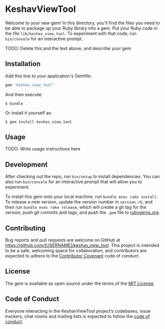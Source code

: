 # KeshavViewTool

Welcome to your new gem! In this directory, you'll find the files you need to be able to package up your Ruby library into a gem. Put your Ruby code in the file `lib/keshav_view_tool`. To experiment with that code, run `bin/console` for an interactive prompt.

TODO: Delete this and the text above, and describe your gem

## Installation

Add this line to your application's Gemfile:

```ruby
gem 'keshav_view_tool'
```

And then execute:

    $ bundle

Or install it yourself as:

    $ gem install keshav_view_tool

## Usage

TODO: Write usage instructions here

## Development

After checking out the repo, run `bin/setup` to install dependencies. You can also run `bin/console` for an interactive prompt that will allow you to experiment.

To install this gem onto your local machine, run `bundle exec rake install`. To release a new version, update the version number in `version.rb`, and then run `bundle exec rake release`, which will create a git tag for the version, push git commits and tags, and push the `.gem` file to [rubygems.org](https://rubygems.org).

## Contributing

Bug reports and pull requests are welcome on GitHub at https://github.com/[USERNAME]/keshav_view_tool. This project is intended to be a safe, welcoming space for collaboration, and contributors are expected to adhere to the [Contributor Covenant](http://contributor-covenant.org) code of conduct.

## License

The gem is available as open source under the terms of the [MIT License](https://opensource.org/licenses/MIT).

## Code of Conduct

Everyone interacting in the KeshavViewTool project’s codebases, issue trackers, chat rooms and mailing lists is expected to follow the [code of conduct](https://github.com/[USERNAME]/keshav_view_tool/blob/master/CODE_OF_CONDUCT.md).
